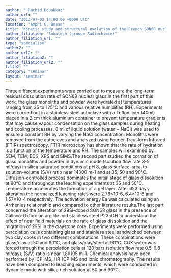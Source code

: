 ```yaml
---
author: " Rachid Bouakkaz"
author_url: ""
date: "2013-07-02 14:00:00 +0000 UTC"
location: "Amphi G. Besse"
title: "Kinetic study and structural evolution of the French SON68 nuclear waste glass during vapor hydration and in silica saturated conditions"
author_filiation: "Subatech (groupe Radiochimie)"
author_filiation_url: ""
type: "spécialisé"
author2: ""
author_url2: ""
author_filiation2: ""
author_filiation_url2: ""
title2: ""
category: "seminar" 
layout: "seminar"
---
```

Three different experiments were carried out to measure the long-term residual dissolution rate of SON68 nuclear glass.In the first part of this work, the glass monoliths and powder were hydrated at temperatures ranging from 35 to 125°C and various relative humidities (RH). Experiments were carried out in a stainless steel autoclave with a Teflon liner (40ml) placed in a 2 cm thick aluminium container to prevent temperature gradients that may cause vapour condensation on the glass samples during heating and cooling processes. 8 ml of liquid solution (water + NaCl) was used to ensure a constant RH by varying the NaCl concentration. Monoliths were removed from the autoclaves and analyzed using Fourier Transform Infrared (FTIR) spectroscopy. FTIR microscopy has shown that the rate of hydration is a function of the temperature and RH. The samples will examined by SEM, TEM, EDS, XPS and SIMS.The second part studied the corrosion of glass monoliths and powder in dynamic mode (solution flow rate 3-5 ml/day) in silica saturated conditions at pH 8, glass surface-area-to-solution-volume (S/V) ratio near 14000 m-1 and at 35, 50 and 90°C. Diffusion-controlled process dominates the initial stage of glass dissolution at 90°C and throughout the leaching experiments at 35 and 50°C. Temperature accelerates the formation of a gel layer. After 653 days alteration the normalized leaching rates were 2.78×10-6, 6.4×10-6 and 1.57×10-4 respectively. The activation energy Ea was calculated using an Arrhenius relationship and compared to other literature results.The last part concerned the alteration of 29Si-doped SON68 glass in the presence of Callovo-Oxfordian argilite and stainless steel P235GH to understand the effect of near field materials on the rate of glass dissolution and the migration of 29Si in the claystone core. Experiments were performed using percolation cells containing glass and stainless steel sandwiched between two clay cores in two different combinations. These combinations were glass/clay at 50 and 90°C, and glass/clay/steel at 90°C. COX water was forced through the percolation cells at 120 bars (solution flow rate 0.5-0.6 ml/day), (S/V) ratio is near 1,8×105 m-1. Chemical analysis have been performed by ICP-MS, HR-ICP-MS and ionic chromatography. The results have been compared to leaching experiments, which were conducted in dynamic mode with silica rich solution at 50 and 90°C.
